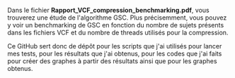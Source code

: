 Dans le fichier **Rapport_VCF_compression_benchmarking.pdf**, vous trouverez une étude de l'algorithme GSC. Plus précisemment, vous pouvez y voir un benchmarking de GSC en fonction du nombre de sujets présents dans les fichiers VCF et du nombre de threads utilisés pour la compression.

Ce GitHub sert donc de dépôt pour les scripts que j'ai utilisés pour lancer mes tests, pour les résultats que j'ai obtenus, pour les codes que j'ai faits pour créer des graphes à partir des résultats ainsi que pour les graphes obtenus.
